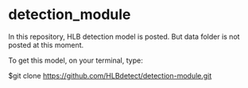 # detection_module
In this repository, HLB detection model is posted. But data folder is not posted at this moment.

To get this model, on your terminal, type:

$git clone https://github.com/HLBdetect/detection-module.git

